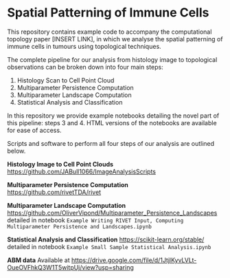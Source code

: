 # Spatial Patterning of Immune Cells

This repository contains example code to accompany the computational topology paper [INSERT LINK], in which we analyse the spatial patterning of immune cells in tumours using topological techniques.

The complete pipeline for our analysis from histology image to topological observations can be broken down into four main steps:

1. Histology Scan to Cell Point Cloud
2. Multiparameter Persistence Computation
3. Multiparameter Landscape Computation
4. Statistical Analysis and Classification

In this repository we provide example notebooks detailing the novel part of this pipeline: steps 3 and 4. HTML versions of the notebooks are available for ease of access.

Scripts and software to perform all four steps of our analysis are outlined below. 

**Histology Image to Cell Point Clouds**
https://github.com/JABull1066/ImageAnalysisScripts

**Multiparameter Persistence Computation**
https://github.com/rivetTDA/rivet

**Multiparameter Landscape Computation**
https://github.com/OliverVipond/Multiparameter_Persistence_Landscapes detailed in notebook `Example Writing RIVET Input, Computing Multiparameter Persistence and Landscapes.ipynb`

**Statistical Analysis and Classification**
https://scikit-learn.org/stable/ detailed in notebook `Example Small Sample Statistical Analysis.ipynb`

**ABM data**
Available at https://drive.google.com/file/d/1JtjlKyvLVLt-OueOVFhkQ3W1T5witpUj/view?usp=sharing
